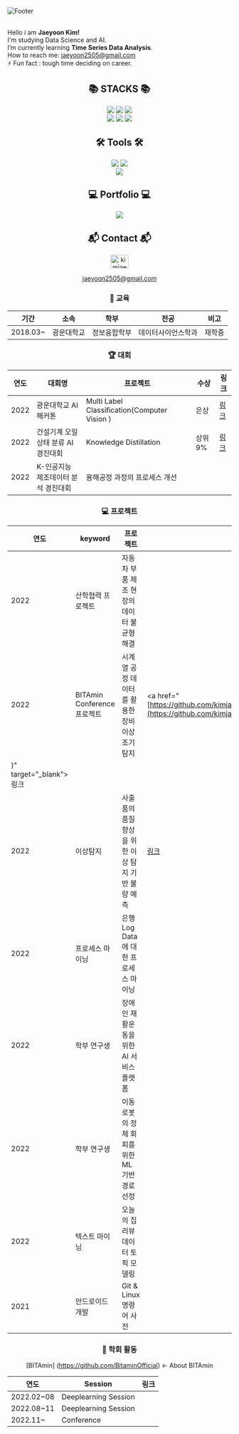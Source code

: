 ![Footer](https://capsule-render.vercel.app/api?type=waving&color=auto&height=200&section=footer&text=Jaeyoon'sGithub)
<br/> <br/>
  
Hello i am **Jaeyoon Kim!**<br/> 
I'm studying Data Science and AI.<br/>
I’m currently learning **Time Series Data Analysis**.<br/> 
How to reach me: jaeyoon2505@gmail.com<br/> 
⚡ Fun fact : tough time deciding on career.<br/> 


<div align=center><h2>📚 STACKS 📚</h2></div>
<div align=center> 
  <p>
  <img src="https://img.shields.io/badge/python-3776AB?style=flat-square&logo=python&logoColor=white">
  <img src="https://img.shields.io/badge/R-276DC3?style=flat-square&logo=R&logoColor=white">
  <img src="https://img.shields.io/badge/mysql-4479A1?style=flat-square&logo=mysql&logoColor=white"> <br/> 
  <img src="https://img.shields.io/badge/github-181717?style=flat-square&logo=github&logoColor=white">
  <img src="https://img.shields.io/badge/PyTorch-EE4C2C?style=flat-square&logo=PyTorch&logoColor=white">
  <img src="https://img.shields.io/badge/Pandas-150458?style=flat-square&logo=Pandas&logoColor=white">
  <p>
</div>

<div align=center><h2>🛠 Tools 🛠</h2></div>

<div align="center">
  <img src="https://img.shields.io/badge/VisualStudeioCode-007ACC?style=flat-square&logo=VisualStudioCode&logoColor=white"/>
  <img src="https://img.shields.io/badge/Jupyter-F37626?style=flat-square&logo=Jupyter&logoColor=white"/><br/> 
  <img src="https://img.shields.io/badge/Google Colab-F9AB00?style=flat-square&logo=Google Colab&logoColor=white"/>  
</div>

<div align=center><h2>💻 Portfolio 💻</h2></div>

<div align="center">
  <a href="https://kimjaeyoonn.tistory.com/"><img src="https://img.shields.io/badge/Tistory-000000?style=flat-square&logo=Tistory&logoColor=white"/></a>
  
</div>

<div align=center><h2> 📬 Contact 📬 </h2></div>
<div align=center><a href="https://instagram.com/kimjaeyoonn__" target="blank"><img align="center" src="https://raw.githubusercontent.com/rahuldkjain/github-profile-readme-generator/master/src/images/icons/Social/instagram.svg" alt="kimjaeyoonn__" height="30" width="40" /></a>

  jaeyoon2505@gmail.com
</p>

### 📝 교육
|기간|소속|학부|전공|비고|
|-|-|-|-|-|
|2018.03~|광운대학교|정보융합학부|데이터사이언스학과|재학중|

### 🏆 대회
|연도|대회명|프로젝트|수상|링크|
|-|-|-|-|-|
|2022|광운대학교 AI 해커톤|Multi Label Classification(Computer Vision )|은상|<a href="https://github.com/kimjaeyoonn/DACON/tree/main/KWU_AI_Hackathon" target="_blank">링크</a>|
|2022|건설기계 오일 상태 분류 AI 경진대회|Knowledge Distillation|상위 9%|<a href="https://github.com/kimjaeyoonn/DACON/tree/main/Construction_machinery_oil_Classification" target="_blank">링크</a>|
|2022|K-인공지능 제조데이터 분석 경진대회|용해공정 과정의 프로세스 개선|||
### 💻 프로젝트
|연도|keyword|프로젝트|링크|
|-|-|-|-|
|2022|산학협력 프로젝트|자동차 부품 제조 현장의 데이터 불균형 해결||
|2022|BITAmin Conference 프로젝트|시계열 공정 데이터를 활용한 장비 이상 조기 탐지|<a href="[https://github.com/kimjaeyoonn/ML_Project/tree/main/Anomaly%20Detection](https://github.com/kimjaeyoonn/BITAmin_Conference
)" target="_blank">링크</a>|
|2022|이상탐지|사출품의 품질향상을 위한 이상 탐지 기반 불량 예측|<a href="https://github.com/kimjaeyoonn/ML_Project/tree/main/Anomaly%20Detection" target="_blank">링크</a>|
|2022|프로세스 마이닝|은행 Log Data에 대한 프로세스 마이닝||
|2022|학부 연구생|장애인 재활운동을 위한 AI 서비스 플랫폼||
|2022|학부 연구생|이동 로봇의 정체 회피를 위한 ML 기반 경로 선정||
|2022|텍스트 마이닝|오늘의 집 리뷰 데이터 토픽 모델링||
|2021|안드로이드 개발|Git & Linux 명령어 사전||


### 🏫 학회 활동 
[BITAmin] (https://github.com/BitaminOfficial) <- About BITAmin

|연도|Session|링크|
|-|-|-|
|2022.02~08|Deeplearning Session||
|2022.08~11|Deeplearning Session||
|2022.11~|Conference||










